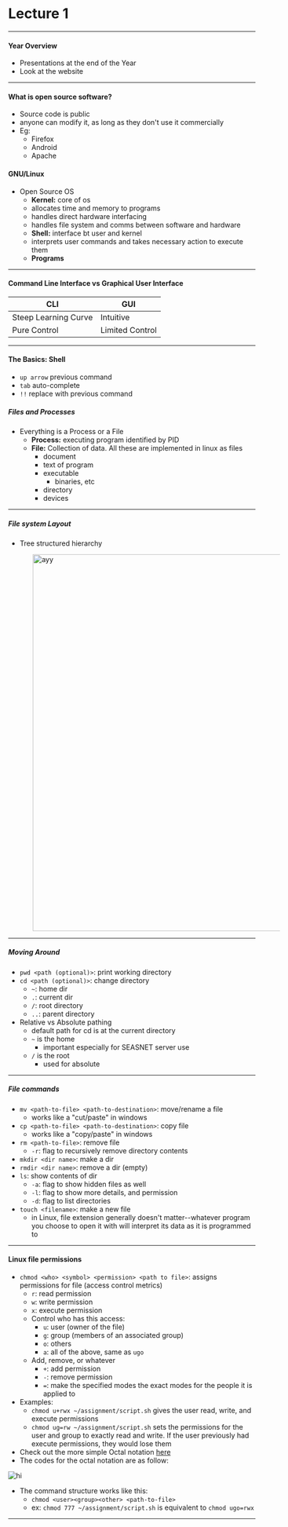 <h1>Lecture 1</h1>

---

<h4>Year Overview</h4>

  * Presentations at the end of the Year
  * Look at the website

---

<h4>What is open source software?</h4>

  * Source code is public
  * anyone can modify it, as long as they don't use it commercially
  * Eg:
      - Firefox
      - Android
      - Apache

<h4>GNU/Linux</h4>

  * Open Source OS
      - <b>Kernel:</b> core of os
      - allocates time and memory to programs
      - handles direct hardware interfacing
      - handles file system and comms between software and hardware
      - <b>Shell:</b> interface bt user and kernel
      - interprets user commands and takes necessary action to execute them
      - <b>Programs</b>


---

<h4>Command Line Interface vs Graphical User Interface</h4>

| CLI | GUI | 
| --- | --- |
| Steep Learning Curve | Intuitive | 
| Pure Control | Limited Control | 


---

<h4>The Basics: Shell</h4>

  * `up arrow` previous command
  * `tab` auto-complete
  * `!!` replace with previous command

<h5>Files and Processes</h5>

   * Everything is a Process or a File
       - <b>Process:</b> executing program identified by PID
       - <b>File:</b> Collection of data. All these are implemented in linux as files
           + document
           + text of program
           + executable
               * binaries, etc
           + directory
           + devices

---

<h5>File system Layout</h5>

  * Tree structured hierarchy

<img src="http://beyondthegeek.com/wp-content/uploads/2016/08/flowchart-LinuxDirectoryStructure.png" alt="ayy" style="width: 80vw; margin-left: 10%;">

---

<h5>Moving Around</h5>

  * `pwd <path (optional)>`: print working directory
  * `cd <path (optional)>`: change directory
      - `~`: home dir
      - `.`: current dir
      - `/`: root directory
      - `..`: parent directory
  * Relative vs Absolute pathing
      - default path for cd is at the current directory
      - `~` is the home
          + important especially for SEASNET server use
      - `/` is the root
          + used for absolute

---

<h5>File commands</h5>

  * `mv <path-to-file> <path-to-destination>`: move/rename a file
      - works like a "cut/paste" in windows
  * `cp <path-to-file> <path-to-destination>`: copy file
      - works like a "copy/paste" in windows
  * `rm <path-to-file>`: remove file
      - `-r`: flag to recursively remove directory contents
  * `mkdir <dir name>`: make a dir
  * `rmdir <dir name>`: remove a dir (empty)
  * `ls`: show contents of dir
      - `-a`: flag to show hidden files as well
      - `-l`: flag to show more details, and permission
      - `-d`: flag to list directories
  * `touch <filename>`: make a new file
      - in Linux, file extension generally doesn't matter--whatever program you choose to open it with will interpret its data as it is programmed to

---

<h4>Linux file permissions</h4>

  * `chmod <who> <symbol> <permission> <path to file>`: assigns permissions for file (access control metrics)
      - `r`: read permission
      - `w`: write permission
      - `x`: execute permission
      - Control who has this access:
          + `u`: user (owner of the file)
          + `g`: group (members of an associated group)
          + `o`: others 
          + `a`: all of the above, same as `ugo`
      - Add, remove, or whatever
          + `+`: add permission
          + `-`: remove permission
          + `=`: make the specified modes the exact modes for the people it is applied to
  * Examples:
      - `chmod u+rwx ~/assignment/script.sh` gives the user read, write, and execute permissions 
      - `chmod ug=rw ~/assignment/script.sh` sets the permissions for the user and group to exactly read and write. If the user previously had execute permissions, they would lose them
  * Check out the more simple Octal notation [here](https://askubuntu.com/questions/518259/understanding-chmod-symbolic-notation-and-use-of-octal)
  * The codes for the octal notation are as follow:

<img src="https://i.stack.imgur.com/9fEAm.png" alt="hi">

  * The command structure works like this: 
      - `chmod <user><group><other> <path-to-file>`
      - ex: `chmod 777 ~/assignment/script.sh` is equivalent to `chmod ugo=rwx`

---

